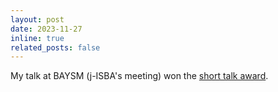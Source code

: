 ```yaml
---
layout: post
date: 2023-11-27
inline: true
related_posts: false
---
```


My talk at BAYSM (j-ISBA's meeting) won the <a href="{{ '/assets/pdf/BAYSM.pdf' | relative_url }}">short talk award</a>.
